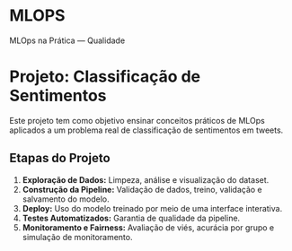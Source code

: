 # MLOPS
MLOps na Prática — Qualidade

# Projeto: Classificação de Sentimentos

Este projeto tem como objetivo ensinar conceitos práticos de MLOps aplicados a um problema real de classificação de sentimentos em tweets.

## Etapas do Projeto

1. **Exploração de Dados:** Limpeza, análise e visualização do dataset.
2. **Construção da Pipeline:** Validação de dados, treino, validação e salvamento do modelo.
3. **Deploy:** Uso do modelo treinado por meio de uma interface interativa.
4. **Testes Automatizados:** Garantia de qualidade da pipeline.
5. **Monitoramento e Fairness:** Avaliação de viés, acurácia por grupo e simulação de monitoramento.
